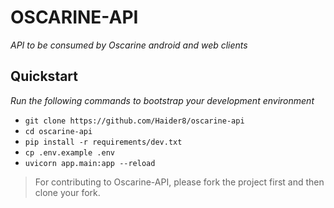 # OSCARINE-API
*API to be consumed by Oscarine android and web clients*

## Quickstart
*Run the following commands to bootstrap your development environment*

* `git clone https://github.com/Haider8/oscarine-api`
* `cd oscarine-api`
* `pip install -r requirements/dev.txt`
* `cp .env.example .env`
* `uvicorn app.main:app --reload`

> For contributing to Oscarine-API, please fork the project first and then clone your fork.